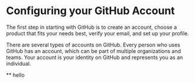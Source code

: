 # Configuring your GitHub Account

The first step in starting with GitHub is to create an account, choose a product that fits your needs best, verify your email, and set up your profile. <br />

There are several types of accounts on GitHub. Every person who uses GitHub has an account, which can be part of multiple organizations and teams. Your account is your identity on GitHub and represents you as an individual. <br />

** hello
